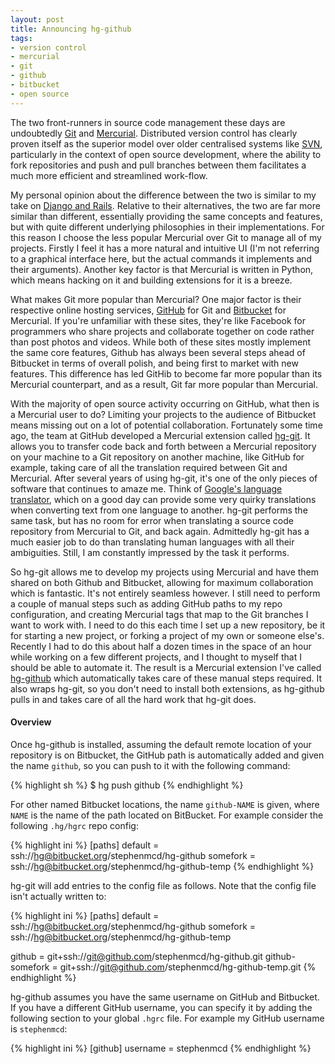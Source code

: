 ```yaml
---
layout: post
title: Announcing hg-github
tags:
- version control
- mercurial
- git
- github
- bitbucket
- open source
---
```


The two front-runners in source code management these days are undoubtedly [Git][1] and [Mercurial][2]. Distributed version control has clearly proven itself as the superior model over older centralised systems like [SVN][3], particularly in the context of open source development, where the ability to fork repositories and push and pull branches between them facilitates a much more efficient and streamlined work-flow.

My personal opinion about the difference between the two is similar to my take on [Django and Rails][4]. Relative to their alternatives, the two are far more similar than different, essentially providing the same concepts and features, but with quite different underlying philosophies in their implementations. For this reason I choose the less popular Mercurial over Git to manage all of my projects. Firstly I feel it has a more natural and intuitive UI (I'm not referring to a graphical interface here, but the actual commands it implements and their arguments). Another key factor is that Mercurial is written in Python, which means hacking on it and building extensions for it is a breeze.

What makes Git more popular than Mercurial? One major factor is their respective online hosting services, [GitHub][5] for Git and [Bitbucket][6] for Mercurial. If you're unfamiliar with these sites, they're like Facebook for programmers who share projects and collaborate together on code rather than post photos and videos. While both of these sites mostly implement the same core features, Github has always been several steps ahead of Bitbucket in terms of overall polish, and being first to market with new features. This difference has led GitHib to become far more popular than its Mercurial counterpart, and as a result, Git far more popular than Mercurial.

With the majority of open source activity occurring on GitHub, what then is a Mercurial user to do? Limiting your projects to the audience of Bitbucket means missing out on a lot of potential collaboration. Fortunately some time ago, the team at GitHub developed a Mercurial extension called [hg-git][7]. It allows you to transfer code back and forth between a Mercurial repository on your machine to a Git repository on another machine, like GitHub for example, taking care of all the translation required between Git and Mercurial. After several years of using hg-git, it's one of the only pieces of software that continues to amaze me. Think of [Google's language translator][8], which on a good day can provide some very quirky translations when converting text from one language to another. hg-git performs the same task, but has no room for error when translating a source code repository from Mercurial to Git, and back again. Admittedly hg-git has a much easier job to do than translating human languages with all their ambiguities. Still, I am constantly impressed by the task it performs.

So hg-git allows me to develop my projects using Mercurial and have them shared on both Github and Bitbucket, allowing for maximum collaboration which is fantastic. It's not entirely seamless however. I still need to perform a couple of manual steps such as adding GitHub paths to my repo configuration, and creating Mercurial tags that map to the Git branches I want to work with. I need to do this each time I set up a new repository, be it for starting a new project, or forking a project of my own or someone else's. Recently I had to do this about half a dozen times in the space of an hour while working on a few different projects, and I thought to myself that I should be able to automate it. The result is a Mercurial extension I've called [hg-github][9] which automatically takes care of these manual steps required. It also wraps hg-git, so you don't need to install both extensions, as hg-github pulls in and takes care of all the hard work that hg-git does.

#### Overview

Once hg-github is installed, assuming the default remote location of your repository is on Bitbucket, the GitHub path is automatically added and given the name ``github``, so you can push to it with the following command:

{% highlight sh %}
$ hg push github
{% endhighlight %}

For other named Bitbucket locations, the name ``github-NAME`` is given, where ``NAME`` is the name of the path located on BitBucket. For example consider the following ``.hg/hgrc`` repo config:

{% highlight ini %}
[paths]
default = ssh://hg@bitbucket.org/stephenmcd/hg-github
somefork = ssh://hg@bitbucket.org/stephenmcd/hg-github-temp
{% endhighlight %}

hg-git will add entries to the config file as follows. Note that the config file isn't actually written to:

{% highlight ini %}
[paths]
default = ssh://hg@bitbucket.org/stephenmcd/hg-github
somefork = ssh://hg@bitbucket.org/stephenmcd/hg-github-temp

github = git+ssh://git@github.com/stephenmcd/hg-github.git
github-somefork = git+ssh://git@github.com/stephenmcd/hg-github-temp.git
{% endhighlight %}

hg-github assumes you have the same username on GitHub and Bitbucket. If you have a different GitHub username, you can specify it by adding the following section to your global ``.hgrc`` file. For example my GitHub username is ``stephenmcd``:

{% highlight ini %}
[github]
username = stephenmcd
{% endhighlight %}

[1]: http://git-scm.com
[2]: http://mercurial.selenic.com/
[3]: http://subversion.tigris.org/
[4]: /2011/07/30/rails-quick-start-for-djangonauts
[5]: http://github.com
[6]: http://bitbucket.org
[7]: http://hg-git.github.com/
[8]: http://translate.google.com/
[9]: https://github.com/stephenmcd/hg-github

